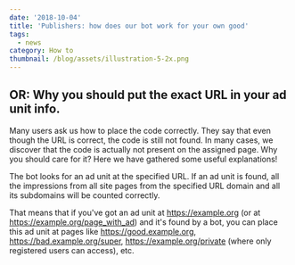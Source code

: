 ```yaml
---
date: '2018-10-04'
title: 'Publishers: how does our bot work for your own good'
tags:
  - news
category: How to
thumbnail: /blog/assets/illustration-5-2x.png
---
```

## OR: Why you should put the exact URL in your ad unit info.

Many users ask us how to place the code correctly. They say that even though the URL is correct, the code is still not found. In many cases, we discover that the code is actually not present on the assigned page. Why you should care for it? Here we have gathered some useful explanations!

The bot looks for an ad unit at the specified URL. If an ad unit is found, all the impressions from all site pages from the specified URL domain and all its subdomains will be counted correctly. 

That means that if you've got an ad unit at https://example.org (or at https://example.org/page_with_ad) and it's found by a bot, you can place this ad unit at pages like <https://good.example.org>, <https://bad.example.org/super>, <https://example.org/private> (where only registered users can access), etc.
